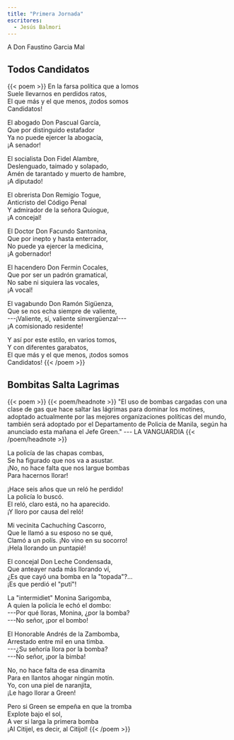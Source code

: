 ```yaml
---
title: "Primera Jornada"
escritores:
  - Jesús Balmori
---
```


A Don Faustino Garcia Mal <!-- WARN: apellido cortado -->

## Todos Candidatos

{{< poem >}}
En la farsa política que a lomos  
Suele llevarnos en perdidos ratos,  
El que más y el que menos, ¡todos somos  
Candidatos!

El abogado Don Pascual García,  
Que por distinguido estafador  
Ya no puede ejercer la abogacía,  
¡A senador!

El socialista Don Fidel Alambre,  
Deslenguado, taimado y solapado,  
Amén de tarantado y muerto de hambre,  
¡A diputado!

El obrerista Don Remigio Togue,  
Anticristo del Código Penal  
Y admirador de la señora Quiogue,  
¡A concejal!

El Doctor Don Facundo Santonina,  
Que por inepto y hasta enterrador,  
No puede ya ejercer la medicina,  
¡A gobernador!

El hacendero Don Fermin Cocales,  
Que por ser un padrón gramatical,  
No sabe ni siquiera las vocales,  
¡A vocal!

El vagabundo Don Ramón Sigüenza,  
Que se nos echa siempre de valiente,  
---¡Valiente, sí, valiente sinvergüenza!---  
¡A comisionado residente!

Y así por este estilo, en varios tomos,  
Y con diferentes garabatos,  
El que más y el que menos, ¡todos somos  
Candidatos!
{{< /poem >}}

## Bombitas Salta Lagrimas

{{< poem >}}
{{< poem/headnote >}}
"El uso de bombas cargadas con
una clase de gas que hace saltar
las lágrimas para dominar los motines,
adoptado actualmente por las
mejores organizaciones políticas
del mundo, también será adoptado
por el Departamento de Policia de
Manila, según ha anunciado esta
mañana el Jefe Green."
--- LA VANGUARDIA
{{< /poem/headnote >}}

La policía de las chapas combas,  
Se ha figurado que nos va a asustar.  
¡No, no hace falta que nos largue bombas  
Para hacernos llorar!

¡Hace seis años que un reló he perdido!  
La policía lo buscó.  
El reló, claro está, no ha aparecido.  
¡Y lloro por causa del reló!

Mi vecinita Cachuchíng Cascorro,  
Que le llamó a su esposo no se qué,  
Clamó a un polís. ¡No vino en su socorro!  
¡Hela llorando un puntapié!

El concejal Don Leche Condensada,  
Que anteayer nada más llorando ví,  
¿Es que cayó una bomba en la "topada"?...  
¡Es que perdió el "putí"!

La "intermidiet" Monina Sarigomba,  
A quien la policía le echó el dombo:  
---Por qué lloras, Monina, ¿por la bomba?  
---No señor, ¡por el bombo!

El Honorable Andrés de la Zambomba,  
Arrestado entre mil en una timba.  
---¿Su señoría llora por la bomba?  
---No señor, ¡por la bimba!

No, no hace falta de esa dinamita  
Para en llantos ahogar ningún motín.  
Yo, con una piel de naranjita,  
¡Le hago llorar a Green!

Pero si Green se empeña en que la tromba  
Explote bajo el sol,  
A ver si larga la primera bomba  
¡Al Citijel, es decir, al Citijol!
{{< /poem >}}
